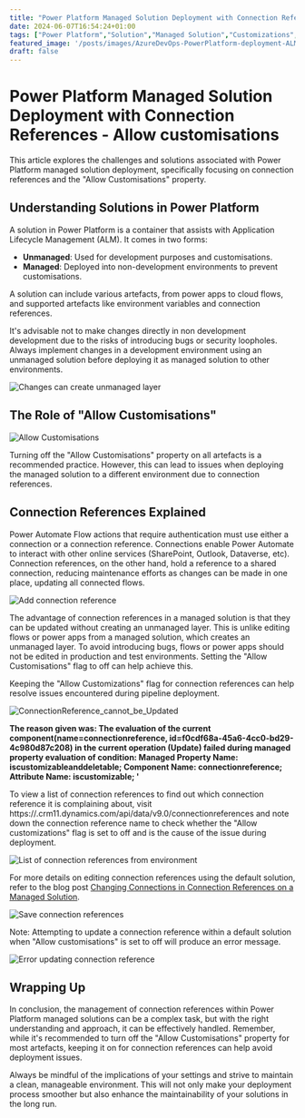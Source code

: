 ```yaml
---
title: "Power Platform Managed Solution Deployment with Connection References - Allow customisations"
date: 2024-06-07T16:54:24+01:00
tags: ["Power Platform","Solution","Managed Solution","Customizations","ALM"]
featured_image: '/posts/images/AzureDevOps-PowerPlatform-deployment-ALM-ConnectionReferences/ConnectionReference_cannot_be_Updated.png'
draft: false
---
```


# Power Platform Managed Solution Deployment with Connection References - Allow customisations

This article explores the challenges and solutions associated with Power Platform managed solution deployment, specifically focusing on connection references and the "Allow Customisations" property.

## Understanding Solutions in Power Platform

A solution in Power Platform is a container that assists with Application Lifecycle Management (ALM). It comes in two forms:
- **Unmanaged**: Used for development purposes and customisations.
- **Managed**: Deployed into non-development environments to prevent customisations.

A solution can include various artefacts, from power apps to cloud flows, and supported artefacts like environment variables and connection references.

It's advisable not to make changes directly in non development development due to the risks of introducing bugs or security loopholes. Always implement changes in a development environment using an unmanaged solution before deploying it as managed solution to other environments.

![Changes can create unmanaged layer](../images/AzureDevOps-PowerPlatform-deployment-ALM-ConnectionReferences/AllowCustomisations_objects.png)

## The Role of "Allow Customisations"

![Allow Customisations](../images/AzureDevOps-PowerPlatform-deployment-ALM-ConnectionReferences/AllCustomisation.png)

Turning off the "Allow Customisations" property on all artefacts is a recommended practice. However, this can lead to issues when deploying the managed solution to a different environment due to connection references.

## Connection References Explained

Power Automate Flow actions that require authentication must use either a connection or a connection reference. Connections enable Power Automate to interact with other online services (SharePoint, Outlook, Dataverse, etc). Connection references, on the other hand, hold a reference to a shared connection, reducing maintenance efforts as changes can be made in one place, updating all connected flows.

![Add connection reference](../images/AzureDevOps-PowerPlatform-deployment-ALM-ConnectionReferences/AddConnectionReference.png)

The advantage of connection references in a managed solution is that they can be updated without creating an unmanaged layer. This is unlike editing flows or power apps from a managed solution, which creates an unmanaged layer. To avoid introducing bugs, flows or power apps should not be edited in production and test environments. Setting the "Allow Customisations" flag to off can help achieve this.

Keeping the "Allow Customizations"  flag for connection references can help resolve issues encountered during pipeline deployment.

![ConnectionReference_cannot_be_Updated](../images/AzureDevOps-PowerPlatform-deployment-ALM-ConnectionReferences/ConnectionReference_cannot_be_Updated.png)

**The reason given was: The evaluation of the current component(name=connectionreference, id=f0cdf68a-45a6-4cc0-bd29-4c980d87c208) in the current operation (Update) failed during managed property evaluation of condition: Managed Property Name: iscustomizableanddeletable; Component Name: connectionreference; Attribute Name: iscustomizable; '**

To view a list of connection references to find out which connection reference it is complaining about, visit https://<url>.crm11.dynamics.com/api/data/v9.0/connectionreferences and note down the connection reference name to check whether the "Allow customizations" flag is set to off and is the cause of the issue during deployment.

![List of connection references from environment](../images/AzureDevOps-PowerPlatform-deployment-ALM-ConnectionReferences/listofconnectionreferencesfromenvironment.png)

For more details on editing connection references using the default solution, refer to the blog post [Changing Connections in Connection References on a Managed Solution](https://ashiqf.com/2023/01/31/changing-connections-in-connection-references-on-a-managed-solution/).

![Save connection references](../images/AzureDevOps-PowerPlatform-deployment-ALM-ConnectionReferences/SaveChangesToConnectionReferences.png)

Note: Attempting to update a connection reference within a default solution when "Allow customisations" is set to off will produce an error message.

![Error updating connection reference](../images/AzureDevOps-PowerPlatform-deployment-ALM-ConnectionReferences/Error_Updating_ConnectionReference.png)

## Wrapping Up

In conclusion, the management of connection references within Power Platform managed solutions can be a complex task, but with the right understanding and approach, it can be effectively handled. Remember, while it's recommended to turn off the "Allow Customisations" property for most artefacts, keeping it on for connection references can help avoid deployment issues. 

Always be mindful of the implications of your settings and strive to maintain a clean, manageable environment. This will not only make your deployment process smoother but also enhance the maintainability of your solutions in the long run.
